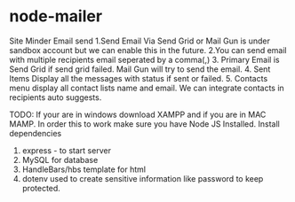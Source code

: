 # node-mailer
Site Minder Email send
1.Send Email Via Send Grid or Mail Gun is under sandbox account but we can enable this in the future.
2.You can send email with multiple recipients email seperated by a comma(,)
3. Primary Email is Send Grid if send grid failed. Mail Gun will try to send the email.
4. Sent Items Display all the messages with status if sent or failed.
5. Contacts menu display all contact lists name and email. We can integrate contacts in recipients auto suggests.

TODO:
If your are in windows download XAMPP and if you are in MAC MAMP.
In order this to work make sure you have Node JS Installed.
Install dependencies 
1. express - to start server 
2. MySQL for database 
3. HandleBars/hbs template for html
4. dotenv used to create sensitive information like password to keep protected.

